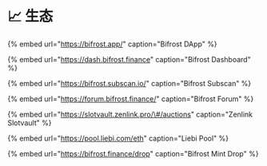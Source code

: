 # 📈 生态

{% embed url="https://bifrost.app/" caption="Bifrost DApp" %}

{% embed url="https://dash.bifrost.finance" caption="Bifrost Dashboard" %}

{% embed url="https://bifrost.subscan.io/" caption="Bifrost Subscan" %}

{% embed url="https://forum.bifrost.finance/" caption="Bifrost Forum" %}

{% embed url="https://slotvault.zenlink.pro/\#/auctions" caption="Zenlink Slotvault" %}

{% embed url="https://pool.liebi.com/eth" caption="Liebi Pool" %}

{% embed url="https://bifrost.finance/drop" caption="Bifrost Mint Drop" %}

